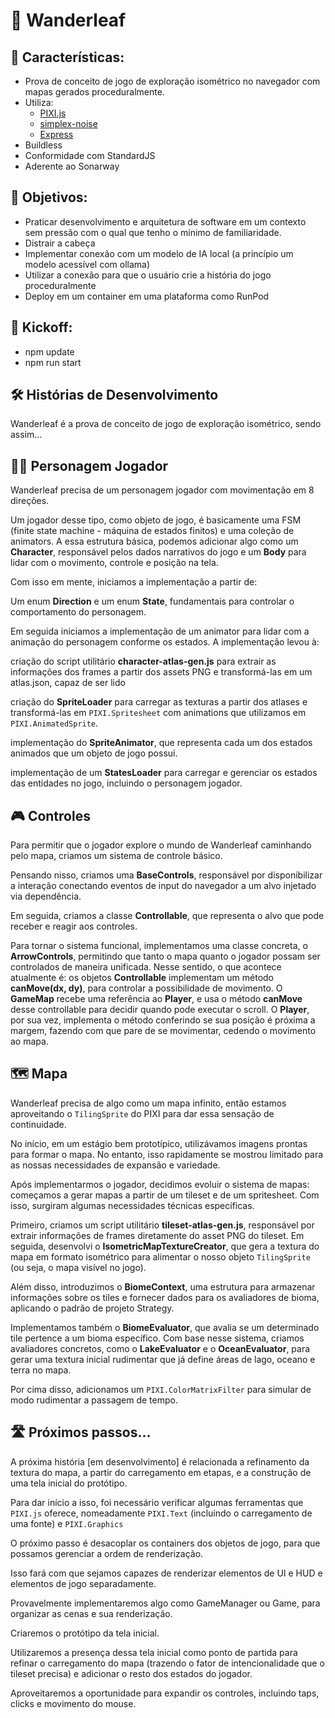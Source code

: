 # 🌿 Wanderleaf

## 📝 Características:
- Prova de conceito de jogo de exploração isométrico no navegador com mapas gerados proceduralmente.
- Utiliza: 
    - [PIXI.js](https://www.pixijs.com)
    - [simplex-noise](https://www.npmjs.com/package/simplex-noise)
    - [Express](https://expressjs.com/)
- Buildless
- Conformidade com StandardJS
- Aderente ao Sonarway

## 🎯 Objetivos:
- Praticar desenvolvimento e arquitetura de software em um contexto sem pressão com o qual que tenho o mínimo de familiaridade.
- Distrair a cabeça
- Implementar conexão com um modelo de IA local (a princípio um modelo acessível com ollama)
- Utilizar a conexão para que o usuário crie a história do jogo proceduralmente
- Deploy em um container em uma plataforma como RunPod

## 🚀 Kickoff:
 - npm update
 - npm run start

## 🛠️ Histórias de Desenvolvimento
Wanderleaf é a prova de conceito de jogo de exploração isométrico, sendo assim...

## 🧙‍♂️ Personagem Jogador
Wanderleaf precisa de um personagem jogador com movimentação em 8 direções.

Um jogador desse tipo, como objeto de jogo, é basicamente uma FSM (finite state machine - máquina de estados finitos) e uma coleção de animators. A essa estrutura básica, podemos adicionar algo como um **Character**, responsável pelos dados narrativos do jogo e um **Body** para lidar com o movimento, controle e posição na tela.

Com isso em mente, iniciamos a implementação a partir de:

Um enum  **Direction** e um enum **State**, fundamentais para controlar o comportamento do personagem.

Em seguida iniciamos a implementação de um animator para lidar com a animação do personagem conforme os estados. A implementação levou à:

criação do script utilitário **character-atlas-gen.js** para extrair as informações dos frames a partir dos assets PNG e transformá-las em um atlas.json, capaz de ser lido

criação do **SpriteLoader** para carregar as texturas a partir dos atlases e transformá-las em `PIXI.Spritesheet` com animations que utilizamos em `PIXI.AnimatedSprite`.

implementação do **SpriteAnimator**, que representa cada um dos estados animados que um objeto de jogo possui.

implementação de um **StatesLoader** para carregar e gerenciar os estados das entidades no jogo, incluindo o personagem jogador.


## 🎮 Controles
Para permitir que o jogador explore o mundo de Wanderleaf caminhando pelo mapa, criamos um sistema de controle básico.

Pensando nisso, criamos uma **BaseControls**, responsável por disponibilizar a interação conectando eventos de input do navegador a um alvo injetado via dependência.

Em seguida, criamos a classe **Controllable**, que representa o alvo que pode receber e reagir aos controles.

Para tornar o sistema funcional, implementamos uma classe concreta, o **ArrowControls**, permitindo que tanto o mapa quanto o jogador possam ser controlados de maneira unificada. Nesse sentido, o que acontece atualmente é: 
os objetos **Controllable** implementam um método **canMove(dx, dy)**, para controlar a possibilidade de movimento. O **GameMap** recebe uma referência ao **Player**, e usa o método **canMove** desse controllable para decidir quando pode executar o scroll. O **Player**, por sua vez, implementa o método conferindo se sua posição é próxima a margem, fazendo com que pare de se movimentar, cedendo o movimento ao mapa.


## 🗺️ Mapa
Wanderleaf precisa de algo como um mapa infinito, então estamos aproveitando o `TilingSprite` do PIXI para dar essa sensação de continuidade.

No início, em um estágio bem prototípico, utilizávamos imagens prontas para formar o mapa. No entanto, isso rapidamente se mostrou limitado para as nossas necessidades de expansão e variedade.

Após implementarmos o jogador, decidimos evoluir o sistema de mapas: começamos a gerar mapas a partir de um tileset e de um spritesheet. Com isso, surgiram algumas necessidades técnicas específicas.

Primeiro, criamos um script utilitário **tileset-atlas-gen.js**, responsável por extrair informações de frames diretamente do asset PNG do tileset. Em seguida, desenvolvi o **IsometricMapTextureCreator**, que gera a textura do mapa em formato isométrico para alimentar o nosso objeto `TilingSprite` (ou seja, o mapa visível no jogo).

Além disso, introduzimos o **BiomeContext**, uma estrutura para armazenar informações sobre os tiles e fornecer dados para os avaliadores de bioma, aplicando o padrão de projeto Strategy.

Implementamos também o **BiomeEvaluator**, que avalia se um determinado tile pertence a um bioma específico. Com base nesse sistema, criamos avaliadores concretos, como o **LakeEvaluator** e o **OceanEvaluator**, para gerar uma textura inicial rudimentar que já define áreas de lago, oceano e terra no mapa.

Por cima disso, adicionamos um `PIXI.ColorMatrixFilter` para simular de modo rudimentar a passagem de tempo.

## 🛣️ Próximos passos...

A próxima história [em desenvolvimento] é relacionada a refinamento da textura do mapa, a partir do carregamento em etapas, e a construção de uma tela inicial do protótipo.

Para dar início a isso, foi necessário verificar algumas ferramentas que `PIXI.js` oferece, nomeadamente `PIXI.Text` (incluindo o carregamento de uma fonte) e `PIXI.Graphics`

O próximo passo é desacoplar os containers dos objetos de jogo, para que possamos gerenciar a ordem de renderização.

Isso fará com que sejamos capazes de renderizar elementos de UI e HUD e elementos de jogo separadamente.

Provavelmente implementaremos algo como GameManager ou Game, para organizar as cenas e sua renderização.

Criaremos o protótipo da tela inicial.

Utilizaremos a presença dessa tela inicial como ponto de partida para refinar o carregamento do mapa (trazendo o fator de intencionalidade que o tileset precisa) e adicionar o resto dos estados do jogador.

Aproveitaremos a oportunidade para expandir os controles, incluindo taps, clicks e movimento do mouse.

